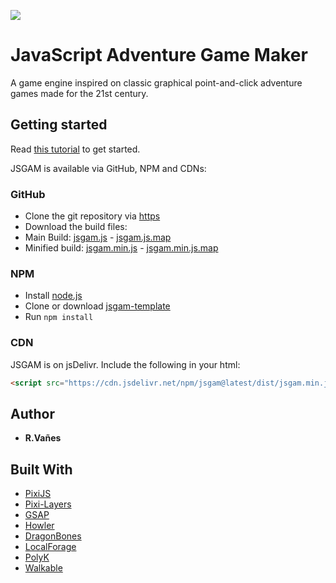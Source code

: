 ![](logo/jsgamLogo.png)
# JavaScript Adventure Game Maker

A game engine inspired on classic graphical point-and-click adventure games made for the 21st century.

## Getting started
Read [this tutorial](https://kreezii.github.io/jsgam/docs.html) to get started.

JSGAM is available via GitHub, NPM and CDNs:

### GitHub
- Clone the git repository via [https](https://github.com/kreezii/jsgam.git)
- Download the build files:
 - Main Build: [jsgam.js](https://github.com/kreezii/jsgam/blob/master/dist/jsgam.js) - [jsgam.js.map](https://github.com/kreezii/jsgam/blob/master/dist/jsgam.js.map)
 - Minified build: [jsgam.min.js](https://github.com/kreezii/jsgam/blob/master/dist/jsgam.min.js) - [jsgam.min.js.map](https://github.com/kreezii/jsgam/blob/master/dist/jsgam.min.js.map)

### NPM
- Install [node.js](https://nodejs.org)
- Clone or download [jsgam-template](https://github.com/kreezii/jsgam-template)
- Run ```npm install```

### CDN
JSGAM is on jsDelivr. Include the following in your html:
```html
<script src="https://cdn.jsdelivr.net/npm/jsgam@latest/dist/jsgam.min.js"></script>
```

## Author

* **R.Vañes**

## Built With

* [PixiJS](http://www.pixijs.com/)
* [Pixi-Layers](https://github.com/pixijs/pixi-display)
* [GSAP](https://greensock.com/gsap)
* [Howler](https://howlerjs.com/)
* [DragonBones](http://dragonbones.com/)
* [LocalForage](https://github.com/localForage/localForage)
* [PolyK](http://polyk.ivank.net/)
* [Walkable](https://github.com/implicit-invocation/walkable)
